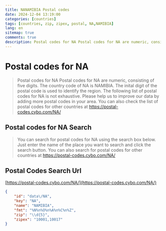 ```yaml
---
title: NANAMIBIA Postal codes 
date: 2024-12-04 13:19:00
categories: [countries]
tags: [countries, zip, zipex, postal, NA,NAMIBIA]
lang: en
sitemap: true
comments: true
description: Postal codes for NA Postal codes for NA are numeric, consisting of five digits. The country code of NA is NAMIBIA. The inital digit of the postal code is used to identify the region. The following list of postal codes for NA is not exhaustive. Please help us to improve our data by adding more postal codes in your area. You can also check the list of postal codes for other countries at https://postal-codes.cybo.com/NA/
---
```


# Postal codes for NA
> Postal codes for NA Postal codes for NA are numeric, consisting of five digits. The country code of NA is NAMIBIA. The inital digit of the postal code is used to identify the region. The following list of postal codes for NA is not exhaustive. Please help us to improve our data by adding more postal codes in your area. You can also check the list of postal codes for other countries at https://postal-codes.cybo.com/NA/

## Postal codes for NA Search 
> You can search for postal codes for NA using the search box below. Just enter the name of the place you want to search and click the search button. You can also search for postal codes for other countries at https://postal-codes.cybo.com/NA/

## Postal Codes Search Url

[https://postal-codes.cybo.com/NA/](https://postal-codes.cybo.com/NA/)
```json
{
    "id": "data\/NA",
    "key": "NA",
    "name": "NAMIBIA",
    "fmt": "%N%n%O%n%A%n%C%n%Z",
    "zip": "\\d{5}",
    "zipex": "10001,10017"
}
```
